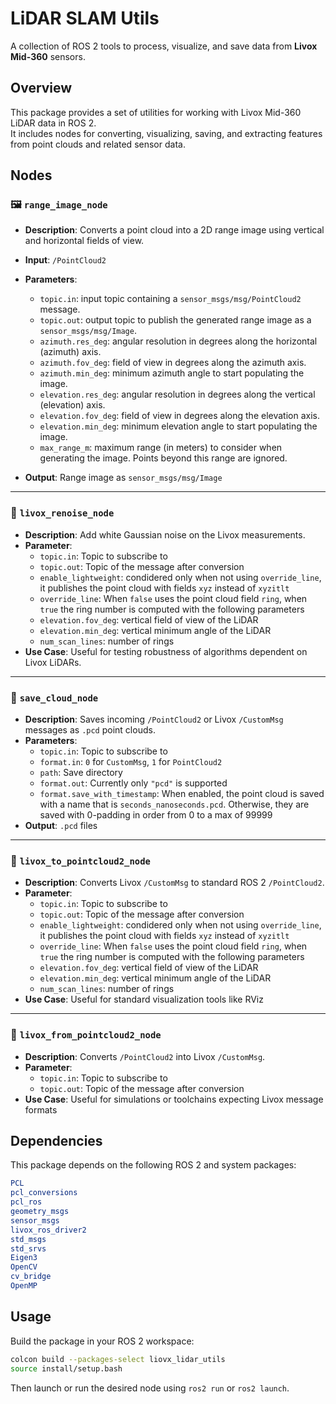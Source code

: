 # LiDAR SLAM Utils

A collection of ROS 2 tools to process, visualize, and save data from **Livox Mid-360** sensors.

## Overview

This package provides a set of utilities for working with Livox Mid-360 LiDAR data in ROS 2.  
It includes nodes for converting, visualizing, saving, and extracting features from point clouds and related sensor data.

## Nodes

### 🖼️ `range_image_node`
- **Description**: Converts a point cloud into a 2D range image using vertical and horizontal fields of view.
- **Input**: `/PointCloud2`
- **Parameters**:
    - `topic.in`: input topic containing a `sensor_msgs/msg/PointCloud2` message.
    - `topic.out`: output topic to publish the generated range image as a `sensor_msgs/msg/Image`.
    - `azimuth.res_deg`: angular resolution in degrees along the horizontal (azimuth) axis.
    - `azimuth.fov_deg`: field of view in degrees along the azimuth axis.
    - `azimuth.min_deg`: minimum azimuth angle to start populating the image.
    - `elevation.res_deg`: angular resolution in degrees along the vertical (elevation) axis.
    - `elevation.fov_deg`: field of view in degrees along the elevation axis.
    - `elevation.min_deg`: minimum elevation angle to start populating the image.
    - `max_range_m`: maximum range (in meters) to consider when generating the image. Points beyond this range are ignored.

- **Output**: Range image as `sensor_msgs/msg/Image`

---

### 🔁 `livox_renoise_node`
- **Description**: Add white Gaussian noise on the Livox measurements.
- **Parameter**: 
    - `topic.in`: Topic to subscribe to
    - `topic.out`: Topic of the message after conversion
    - `enable_lightweight`: condidered only when not using `override_line`, it publishes the point cloud with fields `xyz` instead of `xyzitlt`
    - `override_line`: When `false` uses the point cloud field `ring`, when `true` the ring number is computed with the following parameters
    - `elevation.fov_deg`: vertical field of view of the LiDAR
    - `elevation.min_deg`: vertical minimum angle of the LiDAR
    - `num_scan_lines`: number of rings 
- **Use Case**: Useful for testing robustness of algorithms dependent on Livox LiDARs.

---

### 💾 `save_cloud_node`
- **Description**: Saves incoming `/PointCloud2` or Livox `/CustomMsg` messages as `.pcd` point clouds.
- **Parameters**:
    - `topic.in`: Topic to subscribe to
    - `format.in`: `0` for `CustomMsg`, `1` for `PointCloud2`
    - `path`: Save directory
    - `format.out`: Currently only `"pcd"` is supported
    - `format.save_with_timestamp`: When enabled, the point cloud is saved with a name that is `seconds_nanoseconds.pcd`. Otherwise, they are saved with 0-padding in order from 0 to a max of 99999
- **Output**: `.pcd` files

---

### 🔁 `livox_to_pointcloud2_node`
- **Description**: Converts Livox `/CustomMsg` to standard ROS 2 `/PointCloud2`.
- **Parameter**: 
    - `topic.in`: Topic to subscribe to
    - `topic.out`: Topic of the message after conversion
    - `enable_lightweight`: condidered only when not using `override_line`, it publishes the point cloud with fields `xyz` instead of `xyzitlt`
    - `override_line`: When `false` uses the point cloud field `ring`, when `true` the ring number is computed with the following parameters
    - `elevation.fov_deg`: vertical field of view of the LiDAR
    - `elevation.min_deg`: vertical minimum angle of the LiDAR
    - `num_scan_lines`: number of rings 
- **Use Case**: Useful for standard visualization tools like RViz

---

### 🔁 `livox_from_pointcloud2_node`
- **Description**: Converts `/PointCloud2` into Livox `/CustomMsg`.
- **Parameter**: 
    - `topic.in`: Topic to subscribe to
    - `topic.out`: Topic of the message after conversion
- **Use Case**: Useful for simulations or toolchains expecting Livox message formats

## Dependencies

This package depends on the following ROS 2 and system packages:

```cmake
PCL
pcl_conversions
pcl_ros
geometry_msgs
sensor_msgs
livox_ros_driver2
std_msgs
std_srvs
Eigen3
OpenCV
cv_bridge
OpenMP
```

## Usage

Build the package in your ROS 2 workspace:

```bash
colcon build --packages-select liovx_lidar_utils
source install/setup.bash
```

Then launch or run the desired node using `ros2 run` or `ros2 launch`.



